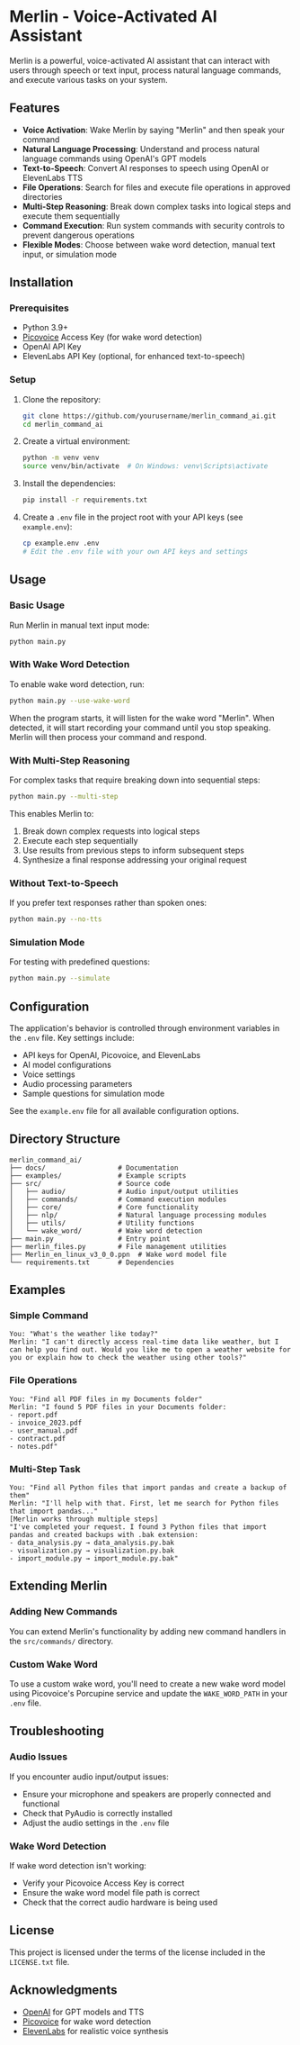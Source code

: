 # Merlin - Voice-Activated AI Assistant

Merlin is a powerful, voice-activated AI assistant that can interact with users through speech or text input, process natural language commands, and execute various tasks on your system.

## Features

- **Voice Activation**: Wake Merlin by saying "Merlin" and then speak your command
- **Natural Language Processing**: Understand and process natural language commands using OpenAI's GPT models
- **Text-to-Speech**: Convert AI responses to speech using OpenAI or ElevenLabs TTS
- **File Operations**: Search for files and execute file operations in approved directories
- **Multi-Step Reasoning**: Break down complex tasks into logical steps and execute them sequentially
- **Command Execution**: Run system commands with security controls to prevent dangerous operations
- **Flexible Modes**: Choose between wake word detection, manual text input, or simulation mode

## Installation

### Prerequisites

- Python 3.9+
- [Picovoice](https://picovoice.ai/) Access Key (for wake word detection)
- OpenAI API Key
- ElevenLabs API Key (optional, for enhanced text-to-speech)

### Setup

1. Clone the repository:
   ```bash
   git clone https://github.com/yourusername/merlin_command_ai.git
   cd merlin_command_ai
   ```

2. Create a virtual environment:
   ```bash
   python -m venv venv
   source venv/bin/activate  # On Windows: venv\Scripts\activate
   ```

3. Install the dependencies:
   ```bash
   pip install -r requirements.txt
   ```

4. Create a `.env` file in the project root with your API keys (see `example.env`):
   ```bash
   cp example.env .env
   # Edit the .env file with your own API keys and settings
   ```

## Usage

### Basic Usage

Run Merlin in manual text input mode:
```bash
python main.py
```

### With Wake Word Detection

To enable wake word detection, run:
```bash
python main.py --use-wake-word
```

When the program starts, it will listen for the wake word "Merlin". When detected, it will start recording your command until you stop speaking. Merlin will then process your command and respond.

### With Multi-Step Reasoning

For complex tasks that require breaking down into sequential steps:
```bash
python main.py --multi-step
```

This enables Merlin to:
1. Break down complex requests into logical steps
2. Execute each step sequentially
3. Use results from previous steps to inform subsequent steps
4. Synthesize a final response addressing your original request

### Without Text-to-Speech

If you prefer text responses rather than spoken ones:
```bash
python main.py --no-tts
```

### Simulation Mode

For testing with predefined questions:
```bash
python main.py --simulate
```

## Configuration

The application's behavior is controlled through environment variables in the `.env` file. Key settings include:

- API keys for OpenAI, Picovoice, and ElevenLabs
- AI model configurations
- Voice settings
- Audio processing parameters
- Sample questions for simulation mode

See the `example.env` file for all available configuration options.

## Directory Structure

```
merlin_command_ai/
├── docs/                  # Documentation
├── examples/              # Example scripts
├── src/                   # Source code
│   ├── audio/             # Audio input/output utilities
│   ├── commands/          # Command execution modules  
│   ├── core/              # Core functionality
│   ├── nlp/               # Natural language processing modules
│   ├── utils/             # Utility functions
│   └── wake_word/         # Wake word detection
├── main.py                # Entry point
├── merlin_files.py        # File management utilities
├── Merlin_en_linux_v3_0_0.ppn  # Wake word model file
└── requirements.txt       # Dependencies
```

## Examples

### Simple Command

```
You: "What's the weather like today?"
Merlin: "I can't directly access real-time data like weather, but I can help you find out. Would you like me to open a weather website for you or explain how to check the weather using other tools?"
```

### File Operations

```
You: "Find all PDF files in my Documents folder"
Merlin: "I found 5 PDF files in your Documents folder:
- report.pdf
- invoice_2023.pdf
- user_manual.pdf
- contract.pdf
- notes.pdf"
```

### Multi-Step Task

```
You: "Find all Python files that import pandas and create a backup of them"
Merlin: "I'll help with that. First, let me search for Python files that import pandas..."
[Merlin works through multiple steps]
"I've completed your request. I found 3 Python files that import pandas and created backups with .bak extension:
- data_analysis.py → data_analysis.py.bak
- visualization.py → visualization.py.bak
- import_module.py → import_module.py.bak"
```

## Extending Merlin

### Adding New Commands

You can extend Merlin's functionality by adding new command handlers in the `src/commands/` directory.

### Custom Wake Word

To use a custom wake word, you'll need to create a new wake word model using Picovoice's Porcupine service and update the `WAKE_WORD_PATH` in your `.env` file.

## Troubleshooting

### Audio Issues

If you encounter audio input/output issues:
- Ensure your microphone and speakers are properly connected and functional
- Check that PyAudio is correctly installed
- Adjust the audio settings in the `.env` file

### Wake Word Detection

If wake word detection isn't working:
- Verify your Picovoice Access Key is correct
- Ensure the wake word model file path is correct
- Check that the correct audio hardware is being used

## License

This project is licensed under the terms of the license included in the `LICENSE.txt` file.

## Acknowledgments

- [OpenAI](https://openai.com/) for GPT models and TTS
- [Picovoice](https://picovoice.ai/) for wake word detection
- [ElevenLabs](https://elevenlabs.io/) for realistic voice synthesis